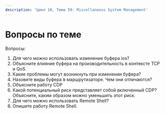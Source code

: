 ```yaml
---
description: 'Цикл 10, Тема 59: Miscellaneous System Management'
---
```


# Вопросы по теме

Вопросы:

1. Для чего можно использовать изменение буфера ios?
2. Объясните влияние буфера на производительность в контексте TCP и QoS.
3. Какие проблемы могут возникнуть при изменении буфера?
4. Назовите виды буфера в маршрутизаторе. Чем они отличаются?
5. Объясните работу CDP
6. Какой потенциальный риск представляет собой включенный CDP? Объясните, каким образом можно уменьшить этот риск.
7. Для чего можно использовать Remote Shell?
8. Опишите работу Remote Shell.

